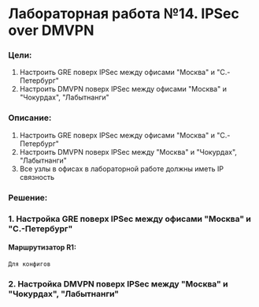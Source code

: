 # Лабораторная работа №14. IPSec over DMVPN
### Цели:
1. Настроить GRE поверх IPSec между офисами "Москва" и "С.-Петербург"
2. Настроить DMVPN поверх IPSec между офисами "Москва" и "Чокурдах", "Лабытнанги"

### Описание:
1. Настроить GRE поверх IPSec между офисами "Москва" и "С.-Петербург"
2. Настроить DMVPN поверх IPSec между "Москва" и "Чокурдах", "Лабытнанги"
3. Все узлы в офисах в лабораторной работе должны иметь IP связность

### Решение:
### 1. Настройка GRE поверх IPSec между офисами "Москва" и "С.-Петербург"

#### Маршрутизатор R1:
```
Для конфигов
```

### 2. Настройка DMVPN поверх IPSec между "Москва" и "Чокурдах", "Лабытнанги"




